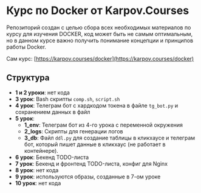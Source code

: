 # Курс по Docker от Karpov.Courses

Репозиторий создан с целью сбора всех необходимых материалов по курсу для изучения DOCKER, код может быть не самым оптимальным, но в данном курсе важно получить понимание концепции и принципов работы Docker.

Сам курс: [https://karpov.courses/docker](https://karpov.courses/docker)

## Структура

- **1 и 2 уроки**: нет кода
- **3 урок**: Bash скрипты `comp.sh`, `script.sh`
- **4 урок**: Телеграм бот с хардкодом токена в файле `tg_bot.py` и сохранением данных в файл
- **5 урок**:
    - **1_env**: Телеграм бот из 4-го урока с переменной окружения
    - **2_logs**: Скрипты для генерации логов
    - **3_db**: Файл `ddl.py` для создание таблицы в кликхаусе и телеграм бот, который пишет данные в кликхаус (не
      работает в контейнере).
- **6 урок**: Бекенд TODO-листа
- **7 урок**: Бекенд и фронтенд TODO-листа, конфиг для Nginx
- **8 урок**: нет кода
- **9 урок**: используются образы, созданные в 7-ом уроке
- **10 урок**: нет кода
